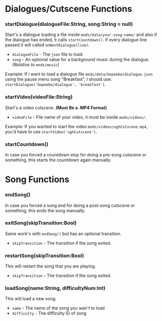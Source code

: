 # Dialogues/Cutscene Functions
### startDialogue(dialogueFile:String, song:String = null)
Start's a dialogue loading a file inside `mods/data/your-song-name/` and also if the dialogue has ended, it calls `startCountdown()`. If every dialogue line passed it will called `onNextDialogue(line)`.

- `dialogueFile` - The `json` file to load.
- `song` - An optional value for a background music during the dialogue. _(Relative to `mods/music`)_

Example: If i want to load a dialogue file `mods/data/bopeebo/dialogue.json` using the pause menu song "Breakfast", I should use: `startDialogue('bopeebo/dialogue', 'breakfast')`.

### startVideo(videoFile:String)
Start's a video cutscene .**(Must Be a .MP4 Format)**

- `videoFile` - File name of your video, it must be inside `mods/videos/`.

Example: If you wanted to start the video `mods/videos/ughCutscene.mp4`, you'd have to use `startVideo('ughCutscene')`.

### startCountdown()
In case you forced a countdown stop for doing a pre-song cutscene or something, this starts the countdown again manually.

# Song Functions
### endSong()
In case you forced a song end for doing a post-song cutscene or something, this ends the song manually.

### exitSong(skipTransition:Bool)
Same work's with `endSong()` but has an optional transition.

- `skipTransition` - The transition if the song exited.

### restartSong(skipTransition:Bool)
This will restart the song that you are playing.

- `skipTransition` - The transition if the song exited.

### loadSong(name:String, difficultyNum:Int)
This will load a new song.

- `name` - The name of the song you wan't to load
- `difficulty` - The difficulty ID of song